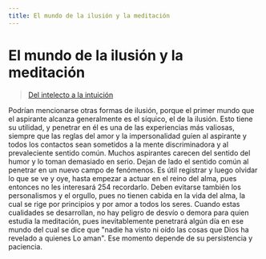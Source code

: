 ```yaml
---
title: El mundo de la ilusión y la meditación
---
```


# El mundo de la ilusión y la meditación

> [Del intelecto a la intuición](/del-intelecto-a-la-intuicion/precaucion-en-la-meditacion#es153)

Podrían mencionarse otras formas de ilusión, porque el primer mundo que el aspirante alcanza generalmente es el síquico, el de la ilusión. Esto tiene su utilidad, y penetrar en él es una de las experiencias más valiosas, siempre que las reglas del amor y la impersonalidad guíen al aspirante y todos los contactos sean sometidos a la mente discriminadora y al prevaleciente sentido común. Muchos aspirantes carecen del sentido del humor y lo toman demasiado en serio. Dejan de lado el sentido común al penetrar en un nuevo campo de fenómenos. Es útil registrar y luego olvidar lo que se ve y oye, hasta empezar a actuar en el reino del alma, pues entonces no les interesará <pin lang="en">254</pin> recordarlo. Deben evitarse también los personalismos y el orgullo, pues no tienen cabida en la vida del alma, la cual se rige por principios y por amor a todos los seres. Cuando estas cualidades se desarrollan, no hay peligro de desvío o demora para quien estudia la meditación, pues inevitablemente penetrará algún día en ese mundo del cual se dice que "nadie ha visto ni oído las cosas que Dios ha revelado a quienes Lo aman". Ese momento depende de su persistencia y paciencia.
